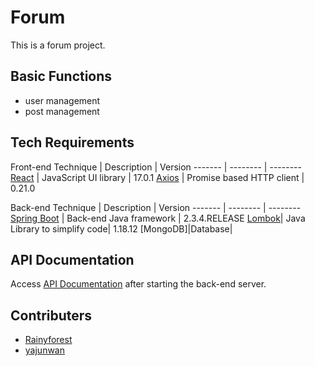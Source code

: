 # Forum

This is a forum project.

## Basic Functions
- user management
- post management

## Tech Requirements
Front-end
Technique | Description | Version 
------- | -------- | --------
[React](https://reactjs.org/) | JavaScript UI library | 17.0.1
[Axios](https://github.com/axios/axios) | Promise based HTTP client | 0.21.0

Back-end
Technique | Description | Version
------- | -------- | --------
[Spring Boot](https://spring.io/projects/spring-boot) | Back-end Java framework | 2.3.4.RELEASE
[Lombok](https://projectlombok.org/)| Java Library to simplify code| 1.18.12
[MongoDB]|Database|

## API Documentation   
Access [API Documentation](http://localhost:8080/api/v1/swagger-ui/index.html) after starting the back-end server.

## Contributers
- [Rainyforest](https://github.com/Rainyforest)
- [yajunwan](https://github.com/yajunwan)
